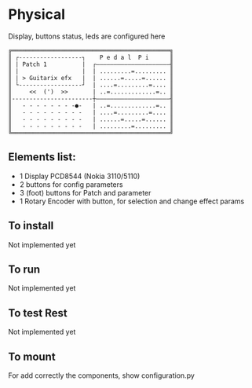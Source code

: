 # Physical

Display, buttons status, leds are configured here

```
╔═════════════════════════════════════════════╗
║ ┌------------------┐    P e d a l  P i      ║
║ | Patch 1          |  ┌―――――――――――――――――――――╢
║ |                  |  | .........=......... ║
║ | > Guitarix efx   |  | ......=.....=...... ║
║ └------------------┘  | ....=.........=.... ║
║     <<  (')  >>       | ..=.............=.. ║
║-----------------------┼―――――――――――――――――――――╢
║   - - - - - - - -●-   | ..=.............=.. ║
║   - - - - - - - - -   | ....=.........=.... ║
║   - - - - - - - - -   | ......=.....=...... ║
║   - - - - - - - - -   | .........=......... ║
╚═════════════════════════════════════════════╝
```

## Elements list:

 - 1 Display PCD8544 (Nokia 3110/5110)
 - 2 buttons for config parameters
 - 3 (foot) buttons for Patch and parameter
 - 1 Rotary Encoder with button, for selection and change effect params

## To install

Not implemented yet

## To run

Not implemented yet

## To test Rest

Not implemented yet

## To mount

For add correctly the components, show configuration.py

